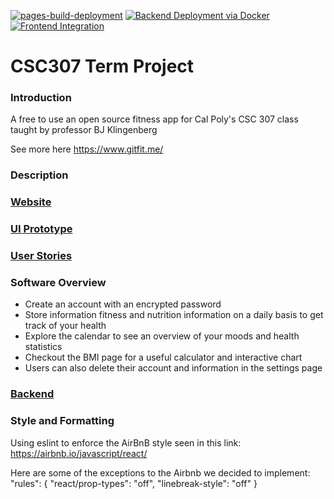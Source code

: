 [![pages-build-deployment](https://github.com/LukeSandsor/GitFit-App/actions/workflows/pages/pages-build-deployment/badge.svg?branch=gh-pages)](https://github.com/LukeSandsor/GitFit-App/actions/workflows/pages/pages-build-deployment)
[![Backend Deployment via Docker](https://github.com/LukeSandsor/GitFit-App/actions/workflows/backend.yml/badge.svg)](https://github.com/LukeSandsor/GitFit-App/actions/workflows/backend.yml)
[![Frontend Integration](https://github.com/LukeSandsor/GitFit-App/actions/workflows/frontend_integrate.yml/badge.svg)](https://github.com/LukeSandsor/GitFit-App/actions/workflows/frontend_integrate.yml)
# CSC307 Term Project

### Introduction
A free to use an open source fitness app for Cal Poly's CSC 307 class taught by professor BJ Klingenberg

See more here https://www.gitfit.me/

### Description

### [Website](https://www.gitfit.me)

### [UI Prototype](https://www.figma.com/file/wUUxbyiDdfBMWZivQ61dyv/GitFit-Storyboard?node-id=5%3A2)

### [User Stories](https://docs.google.com/document/d/1CP-tN6rDFB8FBo0jSky3IIFh5eqhp1LKlqd6ki4Q-wI/edit?usp=sharing)

### Software Overview 
- Create an account with an encrypted password
- Store information fitness and nutrition information on a daily basis to get track of your health
- Explore the calendar to see an overview of your moods and health statistics
- Checkout the BMI page for a useful calculator and interactive chart
- Users can also delete their account and information in the settings page

### [Backend](https://gitfit.lucasreyna.me)

### Style and Formatting
Using eslint to enforce the AirBnB style seen in this link: https://airbnb.io/javascript/react/

Here are some of the exceptions to the Airbnb we decided to implement:
"rules": {
  "react/prop-types": "off",
  "linebreak-style": "off"
}
